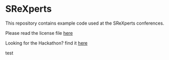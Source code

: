 # SReXperts

This repository contains example code used at the SReXperts conferences.

Please read the license file [here](./LICENSE)

Looking for the Hackathon? find it [here](https://hack.srexperts.net)

test